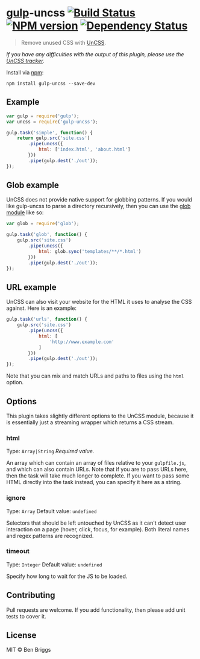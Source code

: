 # [gulp](https://github.com/gulpjs/gulp)-uncss [![Build Status](https://travis-ci.org/ben-eb/gulp-uncss.svg?branch=master)](https://travis-ci.org/ben-eb/gulp-uncss) [![NPM version](https://badge.fury.io/js/gulp-uncss.svg)](http://badge.fury.io/js/gulp-uncss) [![Dependency Status](https://gemnasium.com/ben-eb/gulp-uncss.svg)](https://gemnasium.com/ben-eb/gulp-uncss)

> Remove unused CSS with [UnCSS](https://github.com/giakki/uncss).

*If you have any difficulties with the output of this plugin, please use the [UnCSS tracker](https://github.com/giakki/uncss/issues).*

Install via [npm](https://npmjs.org/package/gulp-uncss):

```
npm install gulp-uncss --save-dev
```

## Example

```js
var gulp = require('gulp');
var uncss = require('gulp-uncss');

gulp.task('simple', function() {
    return gulp.src('site.css')
        .pipe(uncss({
            html: ['index.html', 'about.html']
        }))
        .pipe(gulp.dest('./out'));
});
```

## Glob example

UnCSS does not provide native support for globbing patterns. If you would like gulp-uncss to parse a directory recursively, then you can use the [glob module](https://www.npmjs.org/package/glob) like so:

```js
var glob = require('glob');

gulp.task('glob', function() {
    gulp.src('site.css')
        .pipe(uncss({
            html: glob.sync('templates/**/*.html')
        }))
        .pipe(gulp.dest('./out'));
});
```

## URL example

UnCSS can also visit your website for the HTML it uses to analyse the CSS against. Here is an example:

```js
gulp.task('urls', function() {
    gulp.src('site.css')
        .pipe(uncss({
            html: [
                'http://www.example.com'
            ]
        }))
        .pipe(gulp.dest('./out'));
});
```

Note that you can mix and match URLs and paths to files using the `html` option.

## Options

This plugin takes slightly different options to the UnCSS module, because it is essentially just a streaming wrapper which returns a CSS stream.

### html
Type: `Array|String`
*Required value.*

An array which can contain an array of files relative to your `gulpfile.js`, and which can also contain URLs. Note that if you are to pass URLs here, then the task will take much longer to complete. If you want to pass some HTML directly into the task instead, you can specify it here as a string.

### ignore
Type: `Array`
Default value: `undefined`

Selectors that should be left untouched by UnCSS as it can't detect user interaction on a page (hover, click, focus, for example). Both literal names and regex patterns are recognized.

### timeout
Type: `Integer`
Default value: `undefined`

Specify how long to wait for the JS to be loaded.

## Contributing

Pull requests are welcome. If you add functionality, then please add unit tests to cover it.

## License

MIT © Ben Briggs
